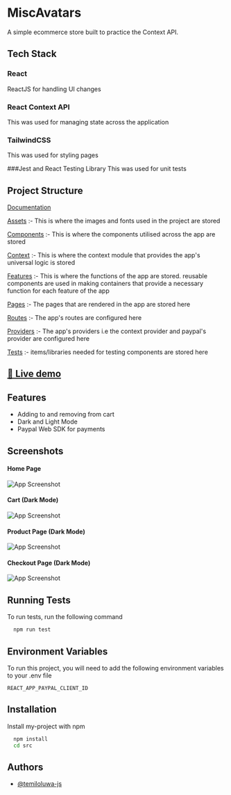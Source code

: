 
# MiscAvatars

A simple ecommerce store built to practice the Context API.


## Tech Stack
### React
ReactJS for handling UI changes

### React Context API
This was used for managing state across the application

### TailwindCSS
This was used for styling pages

###Jest and React Testing Library
This was used for unit tests




## Project Structure

[Documentation](https://linktodocumentation)


[Assets](https://github.com/temiloluwa-js/misc/tree/main/src/assets) :- This is where the images and fonts used in the project are stored


[Components](https://github.com/temiloluwa-js/misc/tree/main/src/components) :- This is where the components utilised across the app are stored


[Context](https://github.com/temiloluwa-js/misc/tree/main/src/context) :- This is where the context module that provides the app's universal logic is stored


[Features](https://github.com/temiloluwa-js/misc/tree/main/src/features) :- This is where the functions of the app are stored. reusable components are used in making containers that provide a necessary function for each feature of the app


[Pages](https://github.com/temiloluwa-js/misc/tree/main/src/pages) :- The pages that are rendered in the app are stored here


[Routes](https://github.com/temiloluwa-js/misc/tree/main/src/routes) :- The app's routes are configured here


[Providers](https://github.com/temiloluwa-js/misc/tree/main/src/providers) :- The app's providers i.e the context provider and paypal's provider are configured here


[Tests](https://github.com/temiloluwa-js/misc/tree/main/src/tests) :- items/libraries needed for testing components are stored here

<h2><a href="https://miscavatars.vercel.app">🚀 Live demo </a></h2>

## Features

- Adding to and removing from cart
- Dark and Light Mode
- Paypal Web SDK for payments


## Screenshots

#### Home Page



![App Screenshot](https://firebasestorage.googleapis.com/v0/b/thekawaiiblog-68df1.appspot.com/o/two.png?alt=media&token=be8ecbbc-3d78-4949-9ad8-200fda12c232)


#### Cart (Dark Mode)



![App Screenshot](https://firebasestorage.googleapis.com/v0/b/thekawaiiblog-68df1.appspot.com/o/three.png?alt=media&token=ee84e18e-f671-47d8-afdf-41d614f026d9)


#### Product Page (Dark Mode)



![App Screenshot](https://firebasestorage.googleapis.com/v0/b/thekawaiiblog-68df1.appspot.com/o/four.png?alt=media&token=e72380b3-277f-4f05-9769-9bb0cf299c74)



#### Checkout Page (Dark Mode)

![App Screenshot](https://firebasestorage.googleapis.com/v0/b/thekawaiiblog-68df1.appspot.com/o/one.png?alt=media&token=c1367927-41dd-403f-8809-a42f28a9747d)







## Running Tests

To run tests, run the following command

```bash
  npm run test
```


## Environment Variables

To run this project, you will need to add the following environment variables to your .env file

`REACT_APP_PAYPAL_CLIENT_ID`

## Installation

Install my-project with npm

```bash
  npm install 
  cd src
```
    
## Authors

- [@temiloluwa-js](https://www.github.com/temiloluwa-js)

